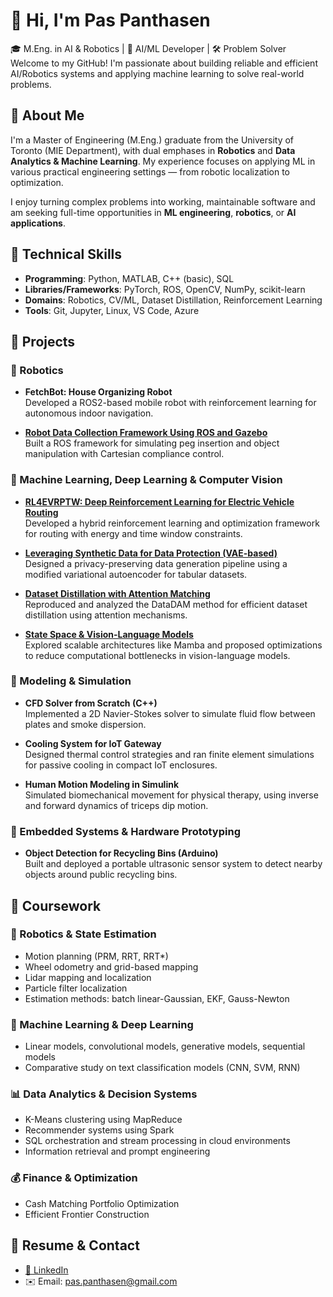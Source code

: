 # 👋 Hi, I'm Pas Panthasen

🎓 M.Eng. in AI & Robotics | 🤖 AI/ML Developer | 🛠️ Problem Solver  
Welcome to my GitHub! I'm passionate about building reliable and efficient AI/Robotics systems and applying machine learning to solve real-world problems.

## 🔧 About Me

I'm a Master of Engineering (M.Eng.) graduate from the University of Toronto (MIE Department), with dual emphases in **Robotics** and **Data Analytics & Machine Learning**. My experience focuses on applying ML in various practical engineering settings — from robotic localization to optimization.

I enjoy turning complex problems into working, maintainable software and am seeking full-time opportunities in **ML engineering**, **robotics**, or **AI applications**.

## 🧠 Technical Skills

- **Programming**: Python, MATLAB, C++ (basic), SQL
- **Libraries/Frameworks**: PyTorch, ROS, OpenCV, NumPy, scikit-learn
- **Domains**: Robotics, CV/ML, Dataset Distillation, Reinforcement Learning
- **Tools**: Git, Jupyter, Linux, VS Code, Azure

## 🚀 Projects

### 🤖 Robotics

- **FetchBot: House Organizing Robot**  
  Developed a ROS2-based mobile robot with reinforcement learning for autonomous indoor navigation.

- **[Robot Data Collection Framework Using ROS and Gazebo](https://github.com/cu-asl/robot_data_collection_framework)**  
  Built a ROS framework for simulating peg insertion and object manipulation with Cartesian compliance control.

### 🧠 Machine Learning, Deep Learning & Computer Vision

- **[RL4EVRPTW: Deep Reinforcement Learning for Electric Vehicle Routing](https://github.com/s33zhong/RL4EVRPTW)**  
  Developed a hybrid reinforcement learning and optimization framework for routing with energy and time window constraints.

- **[Leveraging Synthetic Data for Data Protection (VAE-based)](https://github.com/ppanthasen/synthetic-data-tabular)**  
  Designed a privacy-preserving data generation pipeline using a modified variational autoencoder for tabular datasets.

- **[Dataset Distillation with Attention Matching](https://github.com/ppanthasen/ECE1512_2024F_ProjectA_Pas_Panthasen)**  
  Reproduced and analyzed the DataDAM method for efficient dataset distillation using attention mechanisms.

- **[State Space & Vision-Language Models](https://github.com/ppanthasen/ECE1512_2024F_ProjectB_Pas_Panthasen)**  
  Explored scalable architectures like Mamba and proposed optimizations to reduce computational bottlenecks in vision-language models.

### 🔬 Modeling & Simulation

- **CFD Solver from Scratch (C++)**  
  Implemented a 2D Navier-Stokes solver to simulate fluid flow between plates and smoke dispersion.

- **Cooling System for IoT Gateway**  
  Designed thermal control strategies and ran finite element simulations for passive cooling in compact IoT enclosures.

- **Human Motion Modeling in Simulink**  
  Simulated biomechanical movement for physical therapy, using inverse and forward dynamics of triceps dip motion.

### 🔧 Embedded Systems & Hardware Prototyping

- **Object Detection for Recycling Bins (Arduino)**  
  Built and deployed a portable ultrasonic sensor system to detect nearby objects around public recycling bins.

## 📘 Coursework

### 🤖 Robotics & State Estimation

- Motion planning (PRM, RRT, RRT\*)
- Wheel odometry and grid-based mapping
- Lidar mapping and localization
- Particle filter localization
- Estimation methods: batch linear-Gaussian, EKF, Gauss-Newton

### 🧠 Machine Learning & Deep Learning

- Linear models, convolutional models, generative models, sequential models
- Comparative study on text classification models (CNN, SVM, RNN)

### 📊 Data Analytics & Decision Systems

- K-Means clustering using MapReduce
- Recommender systems using Spark
- SQL orchestration and stream processing in cloud environments
- Information retrieval and prompt engineering

### 💰 Finance & Optimization

- Cash Matching Portfolio Optimization
- Efficient Frontier Construction

## 📄 Resume & Contact

<!-- - [📄 Resume (PDF)](https://yourwebsite.com/resume.pdf) -->

- [🔗 LinkedIn](https://linkedin.com/in/pas-panthasen/)
- ✉️ Email: pas.panthasen@gmail.com
<!-- - 🌐 Portfolio (optional): [https://yourportfolio.com](https://yourportfolio.com) -->

<!-- ---

## 📊 GitHub Stats (Optional)

![GitHub Stats](https://github-readme-stats.vercel.app/api?username=yourusername&show_icons=true&theme=default) -->
